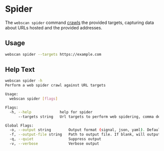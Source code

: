 # Spider

The `webscan spider` command [crawls](https://en.wikipedia.org/wiki/Web_crawler) the provided targets, capturing data about URLs hosted and the provided addresses.

## Usage

```bash
webscan spider --targets https://example.com
```

## Help Text

```bash
webscan spider -h
Perform a web spider crawl against URL targets

Usage:
  webscan spider [flags]

Flags:
  -h, --help             help for spider
      --targets string   Url targets to perform web spidering, comma delimited list

Global Flags:
  -o, --output string        Output format (signal, json, yaml). Default value is signal (default "signal")
  -f, --output-file string   Path to output file. If blank, will output to STDOUT
  -q, --quiet                Suppress output
  -v, --verbose              Verbose output
```
